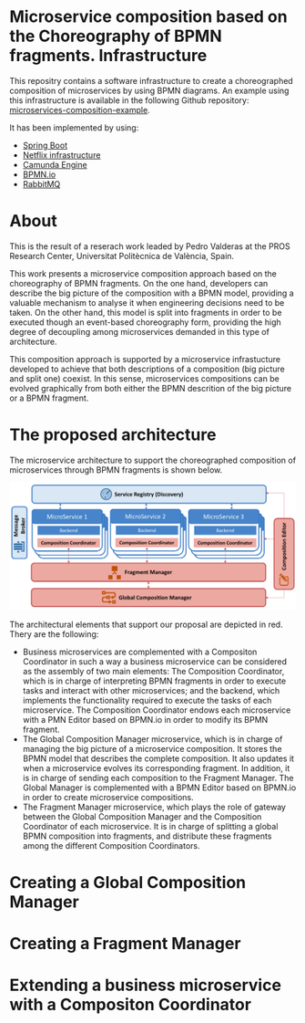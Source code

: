 # Microservice composition based on the Choreography of BPMN fragments. Infrastructure

This repositry contains a software infrastructure to create a choreographed composition of microservices by using BPMN diagrams. 
An example using this infrastructure is available in the following Github repository: [microservices-composition-example](https://github.com/pvalderas/microservices-composition-example).

It has been implemented by using:

* [Spring Boot](https://spring.io/projects/spring-boot)
* [Netflix infrastructure](https://github.com/Netflix)
* [Camunda Engine](https://github.com/camunda/camunda-bpm-spring-boot-starter)
* [BPMN.io](https://github.com/bpmn-io)
* [RabbitMQ](https://www.rabbitmq.com/)

# About

This is the result of a reserach work leaded by Pedro Valderas at the PROS Research Center, Universitat Politècnica de València, Spain.

This work presents a microservice composition approach based on the choreography of BPMN fragments. On the one hand, developers can describe the big picture of the composition with a BPMN model, providing a valuable mechanism to analyse it when engineering decisions need to be taken. On the other hand, this model is split into fragments in order to be executed though an event-based choreography form, providing the high degree of decoupling among microservices demanded in this type of architecture. 

This composition approach is supported by a microservice infrastucture developed to achieve that both descriptions of a composition (big picture and split one) coexist. In this sense, microservices compositions can be evolved graphically from both either the BPMN descrition of the big picture or a BPMN fragment.

# The proposed architecture

The microservice architecture to support the choreographed composition of microservices through BPMN fragments is shown below.

![architecture](./architecture.png "Proposed Architecture")

The architectural elements that support our proposal are depicted in red. Thery are the following:

* Business microservices are complemented with a Compositon Coordinator in such a way a business microservice can be considered as the assembly of two main elements:  The Composition Coordinator, which is in charge of interpreting BPMN fragments in order to execute tasks and interact with other microservices; and the backend, which implements the functionality required to execute the tasks of each microservice. The Composition Coordinator endows each microservice with a PMN Editor based on BPMN.io in order to modify its BPMN fragment.
* The Global Composition Manager microservice, which is in charge of managing the big picture of a microservice composition. It stores the BPMN model that describes the complete composition. It also updates it when a microservice evolves its corresponding fragment. In addition, it is in charge of sending each composition to the Fragment Manager. The Global Manager is complemented with a BPMN Editor based on BPMN.io in order to create microservice compositions.
* The Fragment Manager microservice, which plays the role of gateway between the Global Composition Manager and the Composition Coordinator of each microservice. It is in charge of splitting a global BPMN composition into fragments, and distribute these fragments among the different Composition Coordinators.

# Creating a Global Composition Manager

# Creating a Fragment Manager

# Extending a business microservice with a Compositon Coordinator
